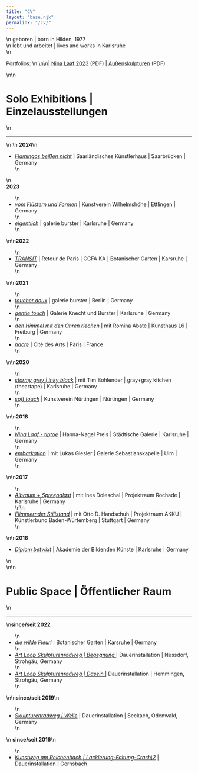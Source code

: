 ```yaml
---
title: "CV"
layout: "base.njk"
permalink: "/cv/"
---
```


<p>\n geboren | born in Hilden, 1977<br>\n lebt und arbeitet | lives and works in Karlsruhe <br>\n</p><p class=\"\">Portfolios: \n<!-- <a href=\"https://nina-laaf.de/files/Katalog-vom-Fluestern-und-Formen-Nina-Laaf-2023.pdf\" target=\"_blank\" style=\"background-color: transparent; font-family: "Helvetica Neue", Helvetica, Arial, sans-serif; font-size: 13.75px;\">Katalog \"vom Flüstern und Formen\" Nina Laaf 2023</a>(PDF)\n--> \n\n| <a href=\"https://nina-laaf.de/files/Portfolio_Nina_Laaf_2023.pdf\" target=\"_blank\" style=\"background-color: transparent; font-family: "Helvetica Neue", Helvetica, Arial, sans-serif; font-size: 13.75px;\">Nina Laaf 2023</a> (PDF) | <a href=\"https://nina-laaf.de/files/Aussenskulpturen-Nina-Laaf-2023.pdf\" target=\"_blank\" style=\"background-color: transparent; font-family: "Helvetica Neue", Helvetica, Arial, sans-serif; font-size: 13.75px;\">Außenskulpturen</a> (PDF)</p>\n\n<h1 id=\"solo\"><b>Solo Exhibitions | Einzelausstellungen</b></h1>\n<hr>\n <!-- 2018 <a href=\"\"><i>Titel</i></a> | Location | Ort, Land<br> -->\n <strong>2024</strong>\n <ul><li><a href=\"https://kuenstlerhaus-saar.de/nina-laaf-flamingos-beissen-nicht/\"><i>Flamingos beißen nicht</i></a> | Saarländisches Künstlerhaus | Saarbrücken | Germany</li>\n </ul>\n <div><strong>2023</strong><ul>\n <li><a href=\"http://www.kunstverein-wilhelmshoehe.de/\"><i>vom Flüstern und Formen</i></a> | Kunstverein Wilhelmshöhe | Ettlingen | Germany</li>\n <li><a href=\"https://galerieburster.com\"><i>eigentlich</i></a> | galerie burster | Karlsruhe | Germany</li>\n </ul>\n\n<strong>2022</strong><ul>\n <li><a href=\"https://ccfa-ka.de/de/kultur/retour_de_paris_nina_laaf/\"><i>TRANSIT</i></a> | Retour de Paris | CCFA KA | Botanischer Garten | Karsruhe | Germany</li>\n </ul>\n\n<strong>2021</strong><ul>\n <li><a href=\"https://www.galerieburster.com/portfolio/nina-laaf-toucher-doux-5-26-6-2021-berlin/\"><i>toucher doux</i></a> | galerie burster | Berlin | Germany</li>\n <li><a href=\"https://galerie-knecht-und-burster.de/ausstellungen/aktuell-5\"><i>gentle touch</i></a> | Galerie Knecht und Burster | Karlsruhe | Germany</li>\n <li><a href=\"https://www.freiburg.de/pb/1713779.html\"><i>den Himmel mit den Ohren riechen</i></a> | mit Romina Abate | Kunsthaus L6 | Freiburg | Germany</li>\n <li><a href=\"https://www.instagram.com/p/CV2kM5IopFP/\"><i>nacre</i></a> | Cité des Arts | Paris | France</li>\n </ul>\n\n<strong>2020</strong><ul>\n <li><a href=\"https://gray.kitchen/tim-bohlender-and-nina-laaf/\"><i>stormy grey | inky black</i></a> | mit Tim Bohlender | gray+gray kitchen (theartape) | Karlsruhe | Germany</li> \n <li><a href=\"https://soft-touch.nina-laaf.de\"><i>soft touch</i></a> | Kunstverein Nürtingen | Nürtingen | Germany</li>\n </ul>\n\n<strong>2018</strong><ul>\n <li><a href=\"https://www.karlsruhe.de/b1/kultur/kunst_ausstellungen/museen/staedtische_galerie/ausstellungen/ninalaaf.de\"><i>Nina Laaf - tiptoe</i></a> | Hanna-Nagel Preis | Städtische Galerie | Karlsruhe | Germany</li>\n <li><a href=\"https://www.galerie-sebastianskapelle.de/archiv/\"><i>embarkation</i></a> | mit Lukas Giesler | Galerie Sebastianskapelle | Ulm | Germany </li>\n </ul>\n\n<strong>2017</strong><ul>\n <li><a href=\"https://www.wolfgangrempfer.de/projektraum-rochade/\"><i>Albraum + Spreepalast</i></a> | mit Ines Doleschal | Projektraum Rochade | Karlsruhe | Germany</li>\n\n<li><a href=\"http://www.kuenstlerbund-bawue.de/\"><i>Flimmernder Stillstand</i></a> | mit Otto D. Handschuh | Projektraum AKKU | Künstlerbund Baden-Würtemberg | Stuttgart | Germany</li>\n </ul>\n\n<strong>2016</strong><ul><li><a href=\"http://nina-laaf.de/files/Nina Laaf - betwixt - Diplom 2016.pdf\"><i>Diplom betwixt</i></a> | Akademie der Bildenden Künste | Karlsruhe | Germany</li></ul>\n <br>\n\n<h1 id=\"public\"><b>Public Space | Öffentlicher Raum</b></h1>\n<hr>\n<strong>since/seit 2022</strong><ul>\n <li><a href=\"https://www.instagram.com/p/Cglk2gqsRb8/\"><i>die wilde Fleuri</i></a> | Botanischer Garten | Karsruhe | Germany</li>\n <li><a href=\"http://www.landkreis-ludwigsburg.de/artloop\"><i>Art Loop Skulpturenradweg | Begegnung </i></a> | Dauerinstallation | Nussdorf, Strohgäu, Germany</li>\n <li><a href=\"http://www.landkreis-ludwigsburg.de/artloop\"><i>Art Loop Skulpturenradweg | Dasein </i></a> | Dauerinstallation | Hemmingen, Strohgäu, Germany</li>\n </ul>\n\n<strong>since/seit 2019</strong>\n <ul>\n <li><a href=\"https://www.skulpturenradweg.de/skulpturen/seckach/welle.html\"><i>Skulpturenradweg | Welle</i></a> | Dauerinstallation | Seckach, Odenwald, Germany</li>\n </ul>\n <strong>since/seit 2016</strong>\n <ul>\n <li><a href=\"https://www.skulpturenradweg.de/skulpturen/seckach/welle.html\"><i>Kunstweg am Reichenbach | Lackierung-Faltung-Crash\2</i></a> | Dauerinstallation | Gernsbach